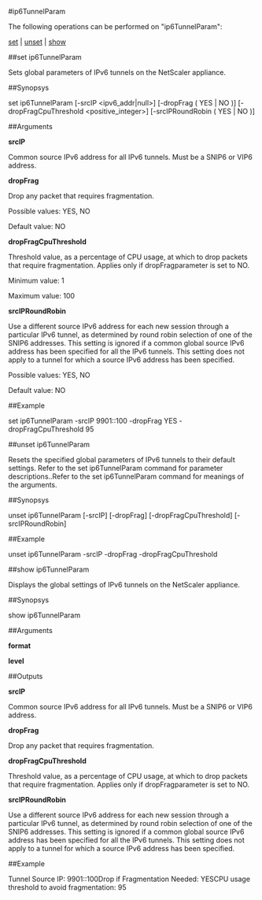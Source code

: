 #ip6TunnelParam

The following operations can be performed on "ip6TunnelParam":


[set](#set-ip6tunnelparam) | [unset](#unset-ip6tunnelparam) | [show](#show-ip6tunnelparam)

##set ip6TunnelParam

Sets global parameters of IPv6 tunnels on the NetScaler appliance.


##Synopsys

set ip6TunnelParam [-srcIP &lt;ipv6_addr|null>] [-dropFrag ( YES | NO )] [-dropFragCpuThreshold &lt;positive_integer>] [-srcIPRoundRobin ( YES | NO )]


##Arguments

<b>srcIP</b>
Common source IPv6 address for all IPv6 tunnels. Must be a SNIP6 or VIP6 address.

<b>dropFrag</b>
Drop any packet that requires fragmentation.
Possible values: YES, NO
Default value: NO

<b>dropFragCpuThreshold</b>
Threshold value, as a percentage of CPU usage, at which to drop packets that require fragmentation. Applies only if dropFragparameter is set to NO.
Minimum value: 1
Maximum value: 100

<b>srcIPRoundRobin</b>
Use a different source IPv6 address for each new session through a particular IPv6 tunnel, as determined by round robin selection of one of the SNIP6 addresses. This setting is ignored if a common global source IPv6 address has been specified for all the IPv6 tunnels. This setting does not apply to a tunnel for which a source IPv6 address has been specified.
Possible values: YES, NO
Default value: NO



##Example

set ip6TunnelParam -srcIP 9901::100 -dropFrag YES -dropFragCpuThreshold 95

##unset ip6TunnelParam

Resets the specified global parameters of IPv6 tunnels to their default settings. Refer to the set ip6TunnelParam command for parameter descriptions..Refer to the set  ip6TunnelParam command for meanings of the arguments.


##Synopsys

unset ip6TunnelParam [-srcIP] [-dropFrag] [-dropFragCpuThreshold] [-srcIPRoundRobin]


##Example

unset ip6TunnelParam -srcIP -dropFrag -dropFragCpuThreshold

##show ip6TunnelParam

Displays the global settings of IPv6 tunnels on the NetScaler appliance.


##Synopsys

show ip6TunnelParam


##Arguments

<b>format</b>

<b>level</b>



##Outputs

<b>srcIP</b>
Common source IPv6 address for all IPv6 tunnels. Must be a SNIP6 or VIP6 address.

<b>dropFrag</b>
Drop any packet that requires fragmentation.

<b>dropFragCpuThreshold</b>
Threshold value, as a percentage of CPU usage, at which to drop packets that require fragmentation. Applies only if dropFragparameter is set to NO.

<b>srcIPRoundRobin</b>
Use a different source IPv6 address for each new session through a particular IPv6 tunnel, as determined by round robin selection of one of the SNIP6 addresses. This setting is ignored if a common global source IPv6 address has been specified for all the IPv6 tunnels. This setting does not apply to a tunnel for which a source IPv6 address has been specified.



##Example

Tunnel Source IP: 9901::100Drop if Fragmentation Needed: YESCPU usage threshold to avoid fragmentation: 95

